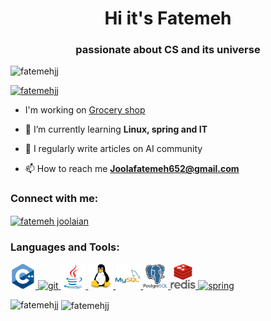 <h1 align="center">Hi it's Fatemeh</h1>
<h3 align="center">passionate about CS and its universe</h3>

<p align="left"> <img src="https://komarev.com/ghpvc/?username=fatemehjj&label=Profile%20views&color=0e75b6&style=flat" alt="fatemehjj" /> </p>

<p align="left"> <a href="https://github.com/ryo-ma/github-profile-trophy"><img src="https://github-profile-trophy.vercel.app/?username=fatemehjj" alt="fatemehjj" /></a> </p>

- I'm working on [Grocery shop](https://github.com/Fatemehjj/grocery-shop)

- 🌱 I’m currently learning **Linux, spring and IT**

- 📝 I regularly write articles on AI community

- 📫 How to reach me **Joolafatemeh652@gmail.com**

<h3 align="left">Connect with me:</h3>
<p align="left">
<a href=linkedin.com/in/fatemeh-joolaian" target="blank"><img align="center" src="https://raw.githubusercontent.com/rahuldkjain/github-profile-readme-generator/master/src/images/icons/Social/linked-in-alt.svg" alt="fatemeh joolaian" height="30" width="40" /></a>
</p>

<h3 align="left">Languages and Tools:</h3>
<p align="left"> <a href="https://www.w3schools.com/cpp/" target="_blank" rel="noreferrer"> <img src="https://raw.githubusercontent.com/devicons/devicon/master/icons/cplusplus/cplusplus-original.svg" alt="cplusplus" width="40" height="40"/> </a> <a href="https://git-scm.com/" target="_blank" rel="noreferrer"> <img src="https://www.vectorlogo.zone/logos/git-scm/git-scm-icon.svg" alt="git" width="40" height="40"/> </a> <a href="https://www.java.com" target="_blank" rel="noreferrer"> <img src="https://raw.githubusercontent.com/devicons/devicon/master/icons/java/java-original.svg" alt="java" width="40" height="40"/> </a> <a href="https://www.linux.org/" target="_blank" rel="noreferrer"> <img src="https://raw.githubusercontent.com/devicons/devicon/master/icons/linux/linux-original.svg" alt="linux" width="40" height="40"/> </a> <a href="https://www.mysql.com/" target="_blank" rel="noreferrer"> <img src="https://raw.githubusercontent.com/devicons/devicon/master/icons/mysql/mysql-original-wordmark.svg" alt="mysql" width="40" height="40"/> </a> <a href="https://www.postgresql.org" target="_blank" rel="noreferrer"> <img src="https://raw.githubusercontent.com/devicons/devicon/master/icons/postgresql/postgresql-original-wordmark.svg" alt="postgresql" width="40" height="40"/> </a> <a href="https://redis.io" target="_blank" rel="noreferrer"> <img src="https://raw.githubusercontent.com/devicons/devicon/master/icons/redis/redis-original-wordmark.svg" alt="redis" width="40" height="40"/> </a> <a href="https://spring.io/" target="_blank" rel="noreferrer"> <img src="https://www.vectorlogo.zone/logos/springio/springio-icon.svg" alt="spring" width="40" height="40"/> </a> </p>

<p><img align="left" src="https://github-readme-stats.vercel.app/api/top-langs?username=fatemehjj&show_icons=true&locale=en&layout=compact" alt="fatemehjj" /></p>

<p>&nbsp;<img align="center" src="https://github-readme-stats.vercel.app/api?username=fatemehjj&show_icons=true&locale=en" alt="fatemehjj" /></p>
